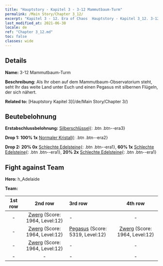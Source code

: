 ```yaml
---
title: "Hauptstory - Kapitel 3 - 3-12 Mammutbaum-Turm"
permalink: /Main Story/Chapter 3_12/
excerpt: "Kapitel 3 - 12. Era of Chaos  Hauptstory - Kapitel 3_12. 3-12 Mammutbaum-Turm"
last_modified_at: 2021-06-30
locale: de
ref: "Chapter 3_12.md"
toc: false
classes: wide
---
```


## Details

 **Name:** 3-12 Mammutbaum-Turm

 **Beschreibung:** Als Ihr oben auf dem Mammutbaum-Observatorium steht, seht Ihr das weite Land unter Euch und einen Pegasus mit silbernen Flügeln, der sich nähert.

 **Related to:** [Hauptstory Kapitel 3](/de/Main Story/Chapter 3/)

## Beutebelohnung

 **Erstabschlussbelohnung:** [Silberschlüssel](/ItemsDE/con_693/){: .btn .btn--era3}

 **Drop 1:** **100% 1x** [Normaler Kristall](/ItemsDE/mat_11/){: .btn .btn--era2}

 **Drop 2:** **20% 0x** [Schlechte Edelsteine](/ItemsDE/mat_4/){: .btn .btn--era1}, **60% 1x** [Schlechte Edelsteine](/ItemsDE/mat_4/){: .btn .btn--era1}, **20% 2x** [Schlechte Edelsteine](/ItemsDE/mat_4/){: .btn .btn--era1}


## Fight against Team
 **Hero:** h_Adelaide

 **Team:**


  | 1st row | 2nd row | 3rd row | 4th row |
  |:----:|:----:|:----|:----:|
  | - | [Zwerg](/de/units/Dwarf/) (Score: 1964, Level:12)  | - | - |
  | - | [Zwerg](/de/units/Dwarf/) (Score: 1964, Level:12)  | [Pegasus](/de/units/Pegasus/) (Score: 5319, Level:12)  | [Zwerg](/de/units/Dwarf/) (Score: 1964, Level:12)  |
  | - | [Zwerg](/de/units/Dwarf/) (Score: 1964, Level:12)  | - | - |
  | - | - | - | - |


